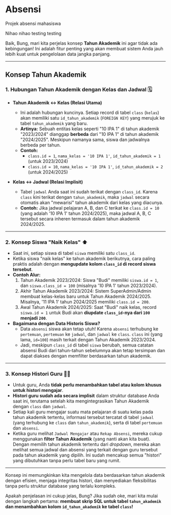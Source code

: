 # Absensi
Projek absensi mahasiswa

Nihao nihao
testing testing

Baik, Bung, mari kita perjelas konsep **Tahun Akademik** ini agar tidak ada kebingungan! Ini adalah fitur penting yang akan membuat sistem Anda jauh lebih kuat untuk pengelolaan data jangka panjang.

---

## Konsep Tahun Akademik

### 1. Hubungan Tahun Akademik dengan Kelas dan Jadwal 🗓️

* **Tahun Akademik ↔ Kelas (Relasi Utama)**
    * Ini adalah hubungan kuncinya. Setiap record di tabel `class` (`kelas`) akan memiliki satu `id_tahun_akademik` (`FOREIGN KEY`) yang merujuk ke tabel `tahun_akademik` yang baru.
    * **Artinya:** Sebuah entitas kelas seperti "10 IPA 1" di tahun akademik "2023/2024" dianggap **berbeda** dari "10 IPA 1" di tahun akademik "2024/2025". Meskipun namanya sama, siswa dan jadwalnya berbeda per tahun.
    * **Contoh:**
        * `class.id = 1`, `nama_kelas = '10 IPA 1'`, `id_tahun_akademik = 1` (untuk 2023/2024)
        * `class.id = 10`, `nama_kelas = '10 IPA 1'`, `id_tahun_akademik = 2` (untuk 2024/2025)

* **Kelas ↔ Jadwal (Relasi Implisit)**
    * Tabel `jadwal` Anda saat ini sudah terikat dengan `class_id`. Karena `class` kini terikat dengan `tahun_akademik`, maka `jadwal` secara otomatis akan "mewarisi" tahun akademik dari kelas yang diacunya.
    * **Contoh:** Jika jadwal pelajaran A, B, dan C terikat ke `class.id = 10` (yang adalah '10 IPA 1' tahun 2024/2025), maka jadwal A, B, C tersebut secara inheren termasuk dalam tahun akademik 2024/2025.

---

### 2. Konsep Siswa "Naik Kelas" ⬆️

* Saat ini, setiap siswa di tabel `siswa` memiliki satu `class_id`.
* Ketika siswa "naik kelas" ke tahun akademik berikutnya, cara paling praktis adalah dengan **mengupdate kolom `class_id` di record siswa tersebut**.
* **Contoh Alur:**
    1.  Tahun Akademik 2023/2024: Siswa "Budi" memiliki `siswa.id = 1`, dan `siswa.class_id = 100` (misalnya '10 IPA 1' tahun 2023/2024).
    2.  Akhir Tahun Akademik 2023/2024: Sistem SuperAdmin/Admin membuat kelas-kelas baru untuk Tahun Akademik 2024/2025. Misalnya, '11 IPA 1' tahun 2024/2025 memiliki `class.id = 200`.
    3.  Awal Tahun Akademik 2024/2025: Saat "Budi" naik kelas, record `siswa.id = 1` untuk Budi akan **diupdate `class_id`-nya dari `100` menjadi `200`**.
* **Bagaimana dengan Data Historis Siswa?**
    * Data `absensi` siswa akan tetap utuh! Karena `absensi` terhubung ke `pertemuan`, `pertemuan` ke `jadwal`, dan `jadwal` ke `class`. `class` ini (yang lama, `id=100`) masih terkait dengan Tahun Akademik 2023/2024.
    * Jadi, meskipun `class_id` di tabel `siswa` berubah, semua catatan absensi Budi dari tahun-tahun sebelumnya akan tetap tersimpan dan dapat diakses dengan memfilter berdasarkan tahun akademik.

---

### 3. Konsep Histori Guru 🧑‍🏫

* Untuk guru, Anda **tidak perlu menambahkan tabel atau kolom khusus untuk histori mengajar**.
* **Histori guru sudah ada secara implisit** dalam struktur database Anda saat ini, terutama setelah kita mengintegrasikan Tahun Akademik dengan `class` dan `jadwal`.
* Setiap kali guru mengajar suatu mata pelajaran di suatu kelas pada tahun akademik tertentu, informasi tersebut tercatat di tabel `jadwal` (yang terhubung ke `class` dan `tahun_akademik`), serta di tabel `pertemuan` dan `absensi`.
* Ketika guru melihat `Jadwal Mengajar` atau `Rekap Absensi`, mereka cukup menggunakan **filter Tahun Akademik** (yang nanti akan kita buat). Dengan memilih tahun akademik tertentu dari *dropdown*, mereka akan melihat semua jadwal dan absensi yang terkait dengan guru tersebut pada tahun akademik yang dipilih. Ini sudah mencakup semua "histori" yang dibutuhkan tanpa perlu tabel baru yang rumit. 

---

Konsep ini memungkinkan kita mengelola data berdasarkan tahun akademik dengan efisien, menjaga integritas histori, dan menyediakan fleksibilitas tanpa perlu struktur database yang terlalu kompleks.

Apakah penjelasan ini cukup jelas, Bung? Jika sudah oke, mari kita mulai dengan langkah pertama: **membuat skrip SQL untuk tabel `tahun_akademik` dan menambahkan kolom `id_tahun_akademik` ke tabel `class`!**
